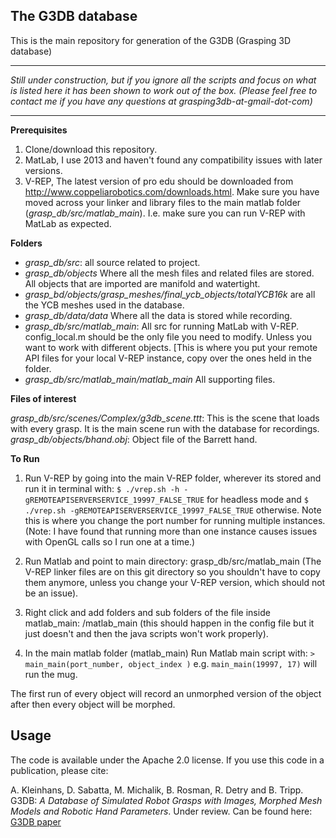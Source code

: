 ## The G3DB database

This is the main repository for generation of the G3DB (Grasping 3D database)

***
*Still under construction, but if you ignore all the scripts and focus on what is listed here it has been shown to work out of the box. (Please feel free to contact me if you have any questions at grasping3db-at-gmail-dot-com)*
***

__Prerequisites__

1. Clone/download this repository.
2. MatLab, I use 2013 and haven't found any compatibility issues with later versions.
3. V-REP, The latest version of pro edu should be downloaded from http://www.coppeliarobotics.com/downloads.html. Make sure you have moved across your linker and library files to the main matlab folder (*grasp_db/src/matlab_main*). I.e. make sure you can run V-REP with MatLab as expected.

__Folders__

- *grasp_db/src*: all source related to project.
- *grasp_db/objects* Where all the mesh files and related files are stored. All objects that are imported are manifold and watertight.
- *grasp_bd/objects/grasp_meshes/final_ycb_objects/totalYCB16k* are all the YCB meshes used in the database.
- *grasp_db/data/data* Where all the data is stored while recording.
- *grasp_db/src/matlab_main*: All src for running MatLab with V-REP. config_local.m should be the only file you need to modify. Unless you want to work with different objects. [This is where you put your remote API files for your local V-REP instance, copy over the ones held in the folder.
- *grasp_db/src/matlab_main/matlab_main* All supporting files.

__Files of interest__

*grasp_db/src/scenes/Complex/g3db_scene.ttt*: This is the scene that loads with every grasp. It is the main scene run with the database for recordings.
*grasp_db/objects/bhand.obj*: Object file of the Barrett hand.

__To Run__

1) Run V-REP by going into the main V-REP folder, wherever its stored and run it in terminal with: `$ ./vrep.sh -h -gREMOTEAPISERVERSERVICE_19997_FALSE_TRUE` for headless mode and `$ ./vrep.sh -gREMOTEAPISERVERSERVICE_19997_FALSE_TRUE` otherwise. Note this is where you change the port number for running multiple instances. (Note: I have found that running more than one instance causes issues with OpenGL calls so I run one at a time.) 

2) Run Matlab and point to main directory: 
grasp\_db/src/matlab\_main (The V-REP linker files are on this git directory so you shouldn't have to copy them anymore, unless you change your V-REP version, which should not be an issue).

3) Right click and add folders and sub folders of the file inside matlab_main:  /matlab_main (this should happen in the config file but it just doesn't and then the java scripts won't work properly).

4) In the main matlab folder (matlab\_main) Run Matlab main script with: `> main_main(port_number, object_index )` e.g. `main_main(19997, 17)` will run the mug. 

The first run of every object will record an unmorphed version of the object after then every object will be morphed. 

## Usage
The code is available under the Apache 2.0 license. If you use this code in a publication, please cite:


A. Kleinhans, D. Sabatta, M. Michalik, B. Rosman, R. Detry and B. Tripp. G3DB: _A Database of Simulated Robot Grasps with Images, Morphed Mesh Models and Robotic Hand Parameters_. Under review. Can be found here: [G3DB paper]()

 

